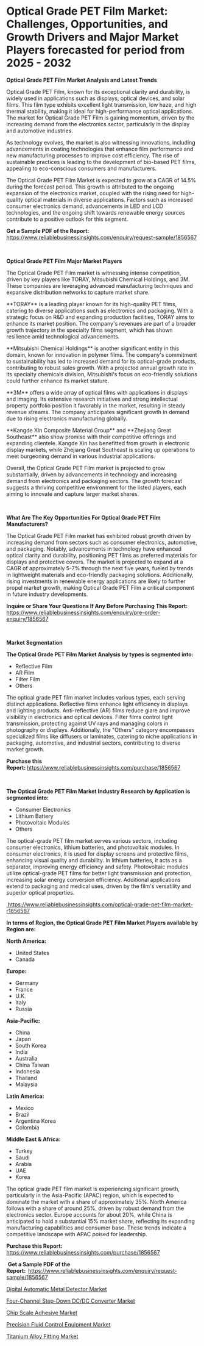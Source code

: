 <p><h1>Optical Grade PET Film Market: Challenges, Opportunities, and Growth Drivers and Major Market Players forecasted for period from 2025 - 2032</h1></p><p><strong>Optical Grade PET Film Market Analysis and Latest Trends</strong></p>
<p><p>Optical Grade PET Film, known for its exceptional clarity and durability, is widely used in applications such as displays, optical devices, and solar films. This film type exhibits excellent light transmission, low haze, and high thermal stability, making it ideal for high-performance optical applications. The market for Optical Grade PET Film is gaining momentum, driven by the increasing demand from the electronics sector, particularly in the display and automotive industries.</p><p>As technology evolves, the market is also witnessing innovations, including advancements in coating technologies that enhance film performance and new manufacturing processes to improve cost efficiency. The rise of sustainable practices is leading to the development of bio-based PET films, appealing to eco-conscious consumers and manufacturers.</p><p>The Optical Grade PET Film Market is expected to grow at a CAGR of 14.5% during the forecast period. This growth is attributed to the ongoing expansion of the electronics market, coupled with the rising need for high-quality optical materials in diverse applications. Factors such as increased consumer electronics demand, advancements in LED and LCD technologies, and the ongoing shift towards renewable energy sources contribute to a positive outlook for this segment.</p></p>
<p><strong>Get a Sample PDF of the Report:&nbsp;</strong> <a href="https://www.reliablebusinessinsights.com/enquiry/request-sample/1856567?utm_campaign=1117&utm_medium=2&utm_source=Github&utm_content=ia&utm_term=08012025&utm_id=optical-grade-pet-film">https://www.reliablebusinessinsights.com/enquiry/request-sample/1856567</a></p>
<p>&nbsp;</p>
<p><strong>Optical Grade PET Film Major Market Players</strong></p>
<p><p>The Optical Grade PET Film market is witnessing intense competition, driven by key players like TORAY, Mitsubishi Chemical Holdings, and 3M. These companies are leveraging advanced manufacturing techniques and expansive distribution networks to capture market share.</p><p>**TORAY** is a leading player known for its high-quality PET films, catering to diverse applications such as electronics and packaging. With a strategic focus on R&D and expanding production facilities, TORAY aims to enhance its market position. The company's revenues are part of a broader growth trajectory in the specialty films segment, which has shown resilience amid technological advancements.</p><p>**Mitsubishi Chemical Holdings** is another significant entity in this domain, known for innovation in polymer films. The company's commitment to sustainability has led to increased demand for its optical-grade products, contributing to robust sales growth. With a projected annual growth rate in its specialty chemicals division, Mitsubishi's focus on eco-friendly solutions could further enhance its market stature.</p><p>**3M** offers a wide array of optical films with applications in displays and imaging. Its extensive research initiatives and strong intellectual property portfolio position it favorably in the market, resulting in steady revenue streams. The company anticipates significant growth in demand due to rising electronics manufacturing globally.</p><p>**Kangde Xin Composite Material Group** and **Zhejiang Great Southeast** also show promise with their competitive offerings and expanding clientele. Kangde Xin has benefitted from growth in electronic display markets, while Zhejiang Great Southeast is scaling up operations to meet burgeoning demand in various industrial applications.</p><p>Overall, the Optical Grade PET Film market is projected to grow substantially, driven by advancements in technology and increasing demand from electronics and packaging sectors. The growth forecast suggests a thriving competitive environment for the listed players, each aiming to innovate and capture larger market shares.</p></p>
<p>&nbsp;</p>
<p><strong>What Are The Key Opportunities For Optical Grade PET Film Manufacturers?</strong></p>
<p><p>The Optical Grade PET Film market has exhibited robust growth driven by increasing demand from sectors such as consumer electronics, automotive, and packaging. Notably, advancements in technology have enhanced optical clarity and durability, positioning PET films as preferred materials for displays and protective covers. The market is projected to expand at a CAGR of approximately 5-7% through the next five years, fueled by trends in lightweight materials and eco-friendly packaging solutions. Additionally, rising investments in renewable energy applications are likely to further propel market growth, making Optical Grade PET Film a critical component in future industry developments.</p></p>
<p><strong>Inquire or Share Your Questions If Any Before Purchasing This Report:</strong> <a href="https://www.reliablebusinessinsights.com/enquiry/pre-order-enquiry/1856567?utm_campaign=1117&utm_medium=2&utm_source=Github&utm_content=ia&utm_term=08012025&utm_id=optical-grade-pet-film">https://www.reliablebusinessinsights.com/enquiry/pre-order-enquiry/1856567</a></p>
<p>&nbsp;</p>
<p><strong>Market Segmentation</strong></p>
<p><strong>The Optical Grade PET Film Market Analysis by types is segmented into:</strong></p>
<p><ul><li>Reflective Film</li><li>AR Film</li><li>Filter Film</li><li>Others</li></ul></p>
<p><p>The optical grade PET film market includes various types, each serving distinct applications. Reflective films enhance light efficiency in displays and lighting products. Anti-reflective (AR) films reduce glare and improve visibility in electronics and optical devices. Filter films control light transmission, protecting against UV rays and managing colors in photography or displays. Additionally, the "Others" category encompasses specialized films like diffusers or laminates, catering to niche applications in packaging, automotive, and industrial sectors, contributing to diverse market growth.</p></p>
<p><strong>Purchase this Report:&nbsp;</strong><a href="https://www.reliablebusinessinsights.com/purchase/1856567?utm_campaign=1117&utm_medium=2&utm_source=Github&utm_content=ia&utm_term=08012025&utm_id=optical-grade-pet-film">https://www.reliablebusinessinsights.com/purchase/1856567</a></p>
<p>&nbsp;</p>
<p><strong>The Optical Grade PET Film Market Industry Research by Application is segmented into:</strong></p>
<p><ul><li>Consumer Electronics</li><li>Lithium Battery</li><li>Photovoltaic Modules</li><li>Others</li></ul></p>
<p><p>The optical-grade PET film market serves various sectors, including consumer electronics, lithium batteries, and photovoltaic modules. In consumer electronics, it is used for display screens and protective films, enhancing visual quality and durability. In lithium batteries, it acts as a separator, improving energy efficiency and safety. Photovoltaic modules utilize optical-grade PET films for better light transmission and protection, increasing solar energy conversion efficiency. Additional applications extend to packaging and medical uses, driven by the film's versatility and superior optical properties.</p></p>
<p><a href="https://www.reliablebusinessinsights.com/optical-grade-pet-film-market-r1856567?utm_campaign=1117&utm_medium=2&utm_source=Github&utm_content=ia&utm_term=08012025&utm_id=optical-grade-pet-film">&nbsp;https://www.reliablebusinessinsights.com/optical-grade-pet-film-market-r1856567</a></p>
<p><strong>In terms of Region, the Optical Grade PET Film Market Players available by Region are:</strong></p>
<p>
    <p> <strong> North America: </strong>
        <ul>
            <li>United States</li>
            <li>Canada</li>
        </ul>
        </p> 
    <p> <strong> Europe: </strong>
        <ul>
            <li>Germany</li>
            <li>France</li>
            <li>U.K.</li>
            <li>Italy</li>
            <li>Russia</li>
        </ul>
        </p> 
    <p> <strong> Asia-Pacific: </strong>
        <ul>
            <li>China</li>
            <li>Japan</li>
            <li>South Korea</li>
            <li>India</li>
            <li>Australia</li>
            <li>China Taiwan</li>
            <li>Indonesia</li>
            <li>Thailand</li>
            <li>Malaysia</li>
        </ul>
        </p> 
    <p> <strong> Latin America: </strong>
        <ul>
            <li>Mexico</li>
            <li>Brazil</li>
            <li>Argentina Korea</li>
            <li>Colombia</li>
        </ul>
        </p> 
    <p> <strong> Middle East & Africa: </strong>
        <ul>
            <li>Turkey</li>
            <li>Saudi</li>
            <li>Arabia</li>
            <li>UAE</li>
            <li>Korea</li>
        </ul>
    </p>
    </p>
<p><p>The optical grade PET film market is experiencing significant growth, particularly in the Asia-Pacific (APAC) region, which is expected to dominate the market with a share of approximately 35%. North America follows with a share of around 25%, driven by robust demand from the electronics sector. Europe accounts for about 20%, while China is anticipated to hold a substantial 15% market share, reflecting its expanding manufacturing capabilities and consumer base. These trends indicate a competitive landscape with APAC poised for leadership.</p></p>
<p><strong>Purchase this Report: </strong><a href="https://www.reliablebusinessinsights.com/purchase/1856567?utm_campaign=1117&utm_medium=2&utm_source=Github&utm_content=ia&utm_term=08012025&utm_id=optical-grade-pet-film">https://www.reliablebusinessinsights.com/purchase/1856567</a></p>
<p>&nbsp;<strong>Get a Sample PDF of the Report:&nbsp;&nbsp;</strong><a href="https://www.reliablebusinessinsights.com/enquiry/request-sample/1856567?utm_campaign=1117&utm_medium=2&utm_source=Github&utm_content=ia&utm_term=08012025&utm_id=optical-grade-pet-film">https://www.reliablebusinessinsights.com/enquiry/request-sample/1856567</a></p>
<p><strong></strong></p>
<p><p><a href="https://www.linkedin.com/pulse/digital-automatic-metal-detector-market-growth-study-provides-bziac?utm_campaign=1117&utm_medium=2&utm_source=Github&utm_content=ia&utm_term=08012025&utm_id=optical-grade-pet-film">Digital Automatic Metal Detector Market</a></p><p><a href="https://www.linkedin.com/pulse/comprehensive-evaluation-four-channel-step-down-dcdc-converter-sz84c?utm_campaign=1117&utm_medium=2&utm_source=Github&utm_content=ia&utm_term=08012025&utm_id=optical-grade-pet-film">Four-Channel Step-Down DC/DC Converter Market</a></p><p><a href="https://github.com/indrystar/Market-Research-Report-List-5/blob/main/chip-scale-adhesive-market.md?utm_campaign=1117&utm_medium=2&utm_source=Github&utm_content=ia&utm_term=08012025&utm_id=optical-grade-pet-film">Chip Scale Adhesive Market</a></p><p><a href="https://github.com/locarol73/Market-Research-Report-List-1/blob/main/precision-fluid-control-equipment-market.md?utm_campaign=1117&utm_medium=2&utm_source=Github&utm_content=ia&utm_term=08012025&utm_id=optical-grade-pet-film">Precision Fluid Control Equipment Market</a></p><p><a href="https://www.linkedin.com/pulse/titanium-alloy-fitting-market-trends-insights-type-application-ocice?utm_campaign=1117&utm_medium=2&utm_source=Github&utm_content=ia&utm_term=08012025&utm_id=optical-grade-pet-film">Titanium Alloy Fitting Market</a></p></p>